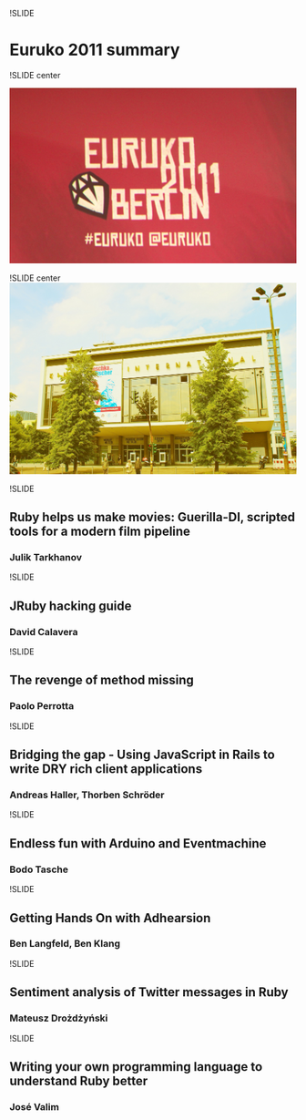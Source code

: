 !SLIDE 
# Euruko 2011 summary #

!SLIDE center

![Euruko](euruko2011.jpg)

!SLIDE center
![kino](kino.jpg)

!SLIDE
## Ruby helps us make movies: Guerilla-DI, scripted tools for a modern film pipeline
### Julik Tarkhanov

!SLIDE
## JRuby hacking guide
### David Calavera 

!SLIDE
## The revenge of method missing
### Paolo Perrotta

!SLIDE
## Bridging the gap - Using JavaScript in Rails to write DRY rich client applications
### Andreas Haller, Thorben Schröder

!SLIDE
## Endless fun with Arduino and Eventmachine
### Bodo Tasche

!SLIDE
## Getting Hands On with Adhearsion
### Ben Langfeld, Ben Klang

!SLIDE
## Sentiment analysis of Twitter messages in Ruby
### Mateusz Drożdżyński

!SLIDE
## Writing your own programming language to understand Ruby better
### José Valim



